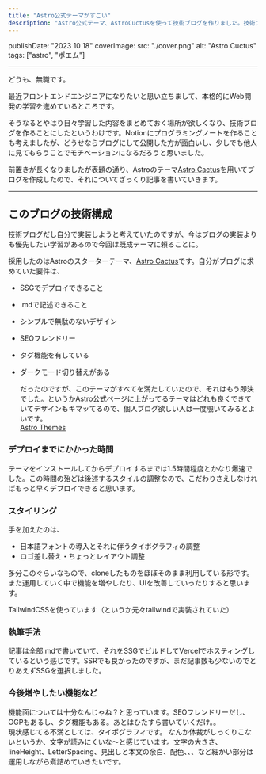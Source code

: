 ```yaml
---
title: "Astro公式テーマがすごい"
description: "Astro公式テーマ、AstroCuctusを使って技術ブログを作りました。技術ブログだし自分で実装しようと考えていたのですが..."
---
```


publishDate: "2023 10 18"
coverImage:
src: "./cover.png"
alt: "Astro Cuctus"
tags: ["astro", "ポエム"]

---

どうも、無職です。

最近フロントエンドエンジニアになりたいと思い立ちまして、本格的にWeb開発の学習を進めているところです。

そうなるとやはり日々学習した内容をまとめておく場所が欲しくなり、技術ブログを作ることにしたというわけです。Notionにプログラミングノートを作ることも考えましたが、どうせならブログにして公開した方が面白いし、少しでも他人に見てもらうことでモチベーションになるだろうと思いました。

前置きが長くなりましたが表題の通り、Astroのテーマ<a href="https://astro.build/themes/details/astro-cactus/" target="_blank">Astro Cactus</a>を用いてブログを作成したので、それについてざっくり記事を書いていきます。

---

## このブログの技術構成

技術ブログだし自分で実装しようと考えていたのですが、今はブログの実装よりも優先したい学習があるので今回は既成テーマに頼ることに。
<br />

採用したのはAstroのスターターテーマ、<a href="https://astro.build/themes/details/astro-cactus/" target="_blank">Astro Cactus</a>です。自分がブログに求めていた要件は、

- SSGでデプロイできること
- .mdで記述できること
- シンプルで無駄のないデザイン
- SEOフレンドリー
- タグ機能を有している
- ダークモード切り替えがある

  だったのですが、このテーマがすべてを満たしていたので、それはもう即決でした。というかAstro公式ページに上がってるテーマはどれも良くできていてデザインもキマッてるので、個人ブログ欲しい人は一度覗いてみるとよいです。
  <br />
  <a href="https://astro.build/themes/" target="_blank">Astro Themes</a>
  <br />

### デプロイまでにかかった時間

テーマをインストールしてからデプロイするまでは1.5時間程度とかなり爆速でした。この時間の殆どは後述するスタイルの調整なので、こだわりさえしなければもっと早くデプロイできると思います。

### スタイリング

手を加えたのは、

- 日本語フォントの導入とそれに伴うタイポグラフィの調整
- ロゴ差し替え・ちょっとレイアウト調整

多分このぐらいなもので、cloneしたものをほぼそのまま利用している形です。また運用していく中で機能を増やしたり、UIを改善していったりすると思います。

TailwindCSSを使っています（というか元々tailwindで実装されていた）

### 執筆手法

記事は全部.mdで書いていて、それをSSGでビルドしてVercelでホスティングしているという感じです。SSRでも良かったのですが、まだ記事数も少ないのでとりあえずSSGを選択しました。

### 今後増やしたい機能など

機能面については十分なんじゃね？と思っています。SEOフレンドリーだし、OGPもあるし、タグ機能もある。あとはひたすら書いていくだけ。。
<br />
現状感じてる不満としては、タイポグラフィです。
なんか体裁がしっくりこないというか、文字が読みにくいな～と感じています。文字の大きさ、lineHeight、LetterSpacing、見出しと本文の余白、配色、、、など細かい部分は運用しながら煮詰めていきたいです。
